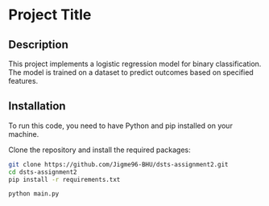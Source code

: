 # Project Title

## Description
This project implements a logistic regression model for binary classification. The model is trained on a dataset to predict outcomes based on specified features.

## Installation
To run this code, you need to have Python and pip installed on your machine. 

Clone the repository and install the required packages:
```bash
git clone https://github.com/Jigme96-BHU/dsts-assignment2.git
cd dsts-assignment2
pip install -r requirements.txt

python main.py